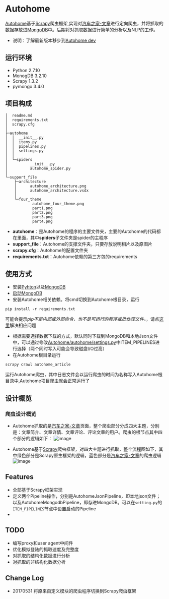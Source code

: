 # Autohome
[Autohome](https://github.com/zhongjiajie/Autohome)基于[Scrapy](https://github.com/scrapy/scrapy)爬虫框架,实现对[汽车之家-文章](http://www.autohome.com.cn/all/)进行定向爬虫，并将抓取的数据存放进[MongoDB](https://github.com/mongodb/mongo)中。后期将对抓取数据进行简单的分析以及NLP的工作。

* 说明：了解最新版本移步到[Autohome dev](https://github.com/zhongjiajie/Autohome/tree/dev)

## 运行环境
* Python 2.7.10
* MonogDB 3.2.10
* Scrapy 1.3.2
* pymongo 3.4.0

## 项目构成
```
│  readme.md
│  requirements.txt
│  scrapy.cfg
│
├─autohome
│  │  __init__.py
│  │  items.py
│  │  pipelines.py
│  │  settings.py
│  │
│  └─spiders
│          __init__.py
│          autohome_spider.py
│
└─support_file
    ├─architecture
    │      autohome_architecture.png
    │      autohome_architecture.vsdx
    │
    └─four_theme
            autohome_four_theme.png
            part1.png
            part2.png
            part3.png
            part4.png
```
* **autohome**：是Autohome的程序的主要文件夹，主要的Autohome的代码都在里面，其中**spiders**子文件夹是spider的主程序
* **support_file**：Autohome的支撑文件夹，只要存放说明相片以及原图片
* **scrapy.cfg**：Autohome的配置文件夹
* **requirements.txt**：Autohome依赖的第三方包的requirements

## 使用方式
* 安装[Pyhton](https://www.python.org/getit/)以及[MongoDB](https://www.mongodb.com/download-center)
* [启动MongoDB](http://blog.csdn.net/liusong0605/article/details/10574863)
* 安装Autohome相关依赖。将cmd切换到Autohome根目录，运行
```shell
pip install -r requirements.txt
```
可能会提示*pip不是内部或外部命令，也不是可运行的程序或批处理文件。*，请点[这里](http://blog.csdn.net/xueli1991/article/details/51914914)解决相应问题
* 根据需要选择数据下载的方式，默认同时下载到MongoDB和本地Json文件中，可以通过修改[Autohome/autohome/settings.py](https://github.com/zhongjiajie/Autohome/blob/master/autohome/settings.py#L88-89)中ITEM_PIPELINES进行选择（两个同时写入可能会导致磁盘I/O过高）
* 在Autohome根目录运行
```shell
scrapy crawl autohome_article
```
运行Autohome爬虫，其中日志文件会以运行爬虫的时间为名称写入Autohome根目录中,Autohome项目爬虫就会正常运行了

## 设计概览
### 爬虫设计概览
* Autohome抓取的是[汽车之家-文章](http://www.autohome.com.cn/all/)页面，整个爬虫部分分成四大主题，分别是：文章简介、文章详情、文章评论、评论文章的用户。爬虫的根节点其中四个部分的逻辑如下：
![image](https://github.com/zhongjiajie/Autohome/raw/master/support_file/four_theme/autohome_four_theme.png)

* Autohome基于[Scrapy](https://github.com/scrapy/scrapy)爬虫框架，对四大主题进行抓取，整个流程图如下，其中绿色部分是Scrapy原生框架的逻辑，蓝色部分是[汽车之家-文章](http://www.autohome.com.cn/all/)的爬虫逻辑
![image](https://github.com/zhongjiajie/Autohome/raw/master/support_file/architecture/autohome_architecture.png)

## Features
* 全部基于Scrapy框架实现
* 定义两个Pipeline操作，分别是AutohomeJsonPipeline，即本地json文件；以及AutohomeMongodbPipeline，即存进MongoDB。可以在`setting.py`的`ITEM_PIPELINES`节点中设置启动的Pipeline
* 

## TODO
* 编写proxy和user agent中间件
* 优化模拟登陆的抓取速度及完整度
* 对抓取的结构化数据进行分析
* 对抓取的非结构化数据分析

## Change Log
* 20170531 将原来自定义模块的爬虫程序切换到Scrapy爬虫框架